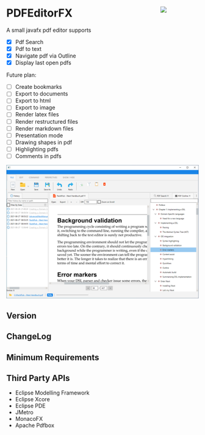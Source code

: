 # PDFEditorFX <a href="https://foojay.io/today/works-with-openjdk"><img align="right" src="https://github.com/foojayio/badges/raw/main/works_with_openjdk/Works-with-OpenJDK.png" width="100"></a>
A small javafx pdf editor supports

- [x] Pdf Search
- [x] Pdf to text
- [x] Navigate pdf via Outline
- [x] Display last open pdfs 

Future plan:
- [ ] Create bookmarks
- [ ] Export to documents
- [ ] Export to html
- [ ] Export to image
- [ ] Render latex files
- [ ] Render restructured files
- [ ] Render markdown files
- [ ] Presentation mode
- [ ] Drawing shapes in pdf
- [ ] Highlighting pdfs
- [ ] Comments in pdfs

![Application](https://github.com/chqu1012/PDFEditorFX/blob/main/PdfEditorFX/resources/01_pdfeditor.PNG)  

## Version

## ChangeLog

## Minimum Requirements

## Third Party APIs
* Eclipse Modelling Framework
* Eclipse Xcore
* Eclipse PDE
* JMetro
* MonacoFX
* Apache Pdfbox

